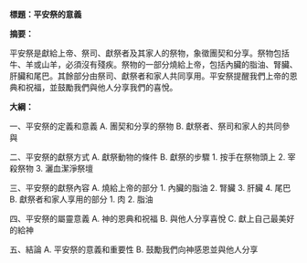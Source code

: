 **標題：平安祭的意義**

**摘要：**

平安祭是獻給上帝、祭司、獻祭者及其家人的祭物，象徵團契和分享。祭物包括牛、羊或山羊，必須沒有殘疾。祭物的一部分燒給上帝，包括內臟的脂油、腎臟、肝臟和尾巴。其餘部分由祭司、獻祭者和家人共同享用。平安祭提醒我們上帝的恩典和祝福，並鼓勵我們與他人分享我們的喜悅。

**大綱：**

一、平安祭的定義和意義
    A. 團契和分享的祭物
    B. 獻祭者、祭司和家人的共同參與

二、平安祭的獻祭方式
    A. 獻祭動物的條件
    B. 獻祭的步驟
        1. 按手在祭物頭上
        2. 宰殺祭物
        3. 灑血潔淨祭壇

三、平安祭的獻祭內容
    A. 燒給上帝的部分
        1. 內臟的脂油
        2. 腎臟
        3. 肝臟
        4. 尾巴
    B. 獻祭者和家人享用的部分
        1. 肉
        2. 脂油

四、平安祭的屬靈意義
    A. 神的恩典和祝福
    B. 與他人分享喜悅
    C. 獻上自己最美好的給神

五、結論
    A. 平安祭的意義和重要性
    B. 鼓勵我們向神感恩並與他人分享